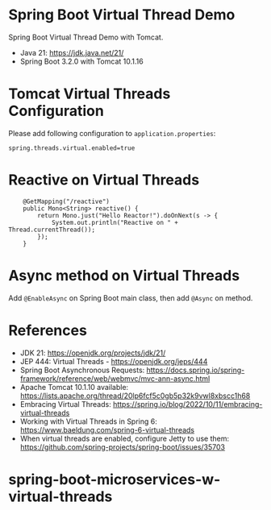 Spring Boot Virtual Thread Demo
==================================

Spring Boot Virtual Thread Demo with Tomcat.

* Java 21: https://jdk.java.net/21/
* Spring Boot 3.2.0 with Tomcat 10.1.16

# Tomcat Virtual Threads Configuration
          
Please add following configuration to `application.properties`:

```properties
spring.threads.virtual.enabled=true
```

# Reactive on Virtual Threads

```
    @GetMapping("/reactive")
    public Mono<String> reactive() {
        return Mono.just("Hello Reactor!").doOnNext(s -> {
            System.out.println("Reactive on " + Thread.currentThread());
        });
    }
```

# Async method on Virtual Threads

Add `@EnableAsync` on Spring Boot main class, then add `@Async` on method.

# References

* JDK 21: https://openjdk.org/projects/jdk/21/
* JEP 444: Virtual Threads - https://openjdk.org/jeps/444
* Spring Boot Asynchronous Requests: https://docs.spring.io/spring-framework/reference/web/webmvc/mvc-ann-async.html
* Apache Tomcat 10.1.10 available: https://lists.apache.org/thread/20lp6fcf5c0gb5p32k9vwl8xbscc1h68
* Embracing Virtual Threads: https://spring.io/blog/2022/10/11/embracing-virtual-threads
* Working with Virtual Threads in Spring 6: https://www.baeldung.com/spring-6-virtual-threads
* When virtual threads are enabled, configure Jetty to use
  them: https://github.com/spring-projects/spring-boot/issues/35703
# spring-boot-microservices-w-virtual-threads

